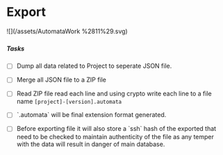 # Export

![](/assets/AutomataWork %2811%29.svg)

### 

##### Tasks

* [ ] Dump all data related to Project to seperate JSON file.
* [ ] Merge all JSON file to a ZIP file
* [ ] Read ZIP file read each line and using crypto write each line to a file name `[project]-[version].automata`

* [ ] \`.automata\` will be final extension format generated.

* [ ] Before exporting file it will also store a \`ssh\` hash of the exported that need to be checked to maintain authenticity of the file as any temper with the data will result in danger of main database.



